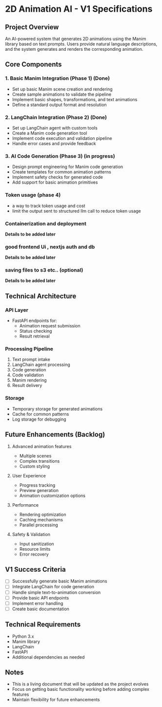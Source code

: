# 2D Animation AI - V1 Specifications

## Project Overview
An AI-powered system that generates 2D animations using the Manim library based on text prompts. Users provide natural language descriptions, and the system generates and renders the corresponding animation.

## Core Components

### 1. Basic Manim Integration (Phase 1) (Done)
- Set up basic Manim scene creation and rendering
- Create sample animations to validate the pipeline
- Implement basic shapes, transformations, and text animations
- Define a standard output format and resolution

### 2. LangChain Integration (Phase 2) (Done)
- Set up LangChain agent with custom tools
- Create a Manim code generation tool
- Implement code execution and validation pipeline
- Handle error cases and provide feedback

### 3. AI Code Generation (Phase 3) (in progress)
- Design prompt engineering for Manim code generation
- Create templates for common animation patterns
- Implement safety checks for generated code
- Add support for basic animation primitives

### Token usage (phase 4)
- a way to track token usage and cost
- limit the output sent to structured llm call to reduce token usage

### Containerization and deployment
**Details to be added later**

### good frontend Ui , nextjs auth and db
**Details to be added later**

### saving files to s3 etc.. (optional)
**Details to be added later**

## Technical Architecture

### API Layer
- FastAPI endpoints for:
  - Animation request submission
  - Status checking
  - Result retrieval

### Processing Pipeline
1. Text prompt intake
2. LangChain agent processing
3. Code generation
4. Code validation
5. Manim rendering
6. Result delivery

### Storage
- Temporary storage for generated animations
- Cache for common patterns
- Log storage for debugging

## Future Enhancements (Backlog)
1. Advanced animation features
   - Multiple scenes
   - Complex transitions
   - Custom styling
   
2. User Experience
   - Progress tracking
   - Preview generation
   - Animation customization options

3. Performance
   - Rendering optimization
   - Caching mechanisms
   - Parallel processing

4. Safety & Validation
   - Input sanitization
   - Resource limits
   - Error recovery

## V1 Success Criteria
- [ ] Successfully generate basic Manim animations
- [ ] Integrate LangChain for code generation
- [ ] Handle simple text-to-animation conversion
- [ ] Provide basic API endpoints
- [ ] Implement error handling
- [ ] Create basic documentation

## Technical Requirements
- Python 3.x
- Manim library
- LangChain
- FastAPI
- Additional dependencies as needed

## Notes
- This is a living document that will be updated as the project evolves
- Focus on getting basic functionality working before adding complex features
- Maintain flexibility for future enhancements 